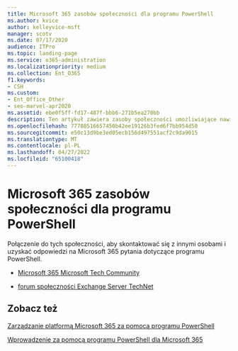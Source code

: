 ```yaml
---
title: Microsoft 365 zasobów społeczności dla programu PowerShell
ms.author: kvice
author: kelleyvice-msft
manager: scotv
ms.date: 07/17/2020
audience: ITPro
ms.topic: landing-page
ms.service: o365-administration
ms.localizationpriority: medium
ms.collection: Ent_O365
f1.keywords:
- CSH
ms.custom:
- Ent_Office_Other
- seo-marvel-apr2020
ms.assetid: ebe0f5ff-fd17-487f-bbb6-271b5ea270bb
description: Ten artykuł zawiera zasoby społeczności umożliwiające nawiązywanie połączeń z elementami równorzędnymi i uzyskiwanie pomocy dotyczącej programu PowerShell dla Microsoft 365.
ms.openlocfilehash: 77788516657450b42ee19126b3fed6f7bb954d50
ms.sourcegitcommit: e50c13d9be3ed05ecb156d497551acf2c9da9015
ms.translationtype: MT
ms.contentlocale: pl-PL
ms.lasthandoff: 04/27/2022
ms.locfileid: "65100418"
---
```

# <a name="microsoft-365-community-resources-for-powershell"></a>Microsoft 365 zasobów społeczności dla programu PowerShell

Połączenie do tych społeczności, aby skontaktować się z innymi osobami i uzyskać odpowiedzi na Microsoft 365 pytania dotyczące programu PowerShell. 
  
- [Microsoft 365 Microsoft Tech Community](https://techcommunity.microsoft.com/t5/microsoft-365/ct-p/microsoft365)
    
- [forum społeczności Exchange Server TechNet](https://social.technet.microsoft.com/Forums/exchange/home?forum=exchangesvrgeneral)
    
## <a name="see-also"></a>Zobacz też

[Zarządzanie platformą Microsoft 365 za pomocą programu PowerShell](manage-microsoft-365-with-microsoft-365-powershell.md)
  
[Wprowadzenie za pomocą programu PowerShell dla Microsoft 365](getting-started-with-microsoft-365-powershell.md)

